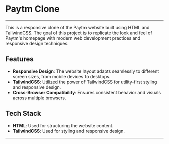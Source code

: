 
# Paytm Clone
---
This is a responsive clone of the Paytm website built using HTML and TailwindCSS. The goal of this project is to replicate the look and feel of Paytm's homepage with modern web development practices and responsive design techniques.

## Features

- **Responsive Design**: The website layout adapts seamlessly to different screen sizes, from mobile devices to desktops.
- **TailwindCSS**: Utilized the power of TailwindCSS for utility-first styling and responsive design.
- **Cross-Browser Compatibility**: Ensures consistent behavior and visuals across multiple browsers.

## Tech Stack

- **HTML**: Used for structuring the website content.
- **TailwindCSS**: Used for styling and responsive design.

---

